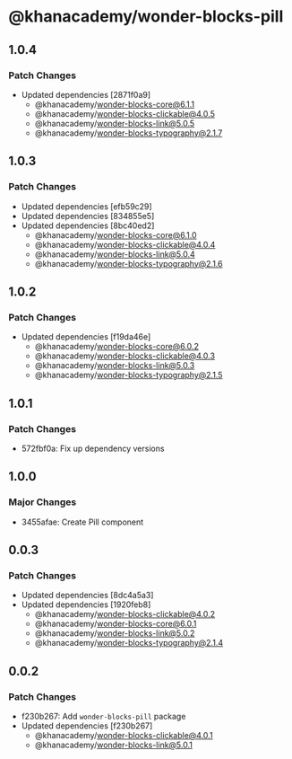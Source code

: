 # @khanacademy/wonder-blocks-pill

## 1.0.4

### Patch Changes

-   Updated dependencies [2871f0a9]
    -   @khanacademy/wonder-blocks-core@6.1.1
    -   @khanacademy/wonder-blocks-clickable@4.0.5
    -   @khanacademy/wonder-blocks-link@5.0.5
    -   @khanacademy/wonder-blocks-typography@2.1.7

## 1.0.3

### Patch Changes

-   Updated dependencies [efb59c29]
-   Updated dependencies [834855e5]
-   Updated dependencies [8bc40ed2]
    -   @khanacademy/wonder-blocks-core@6.1.0
    -   @khanacademy/wonder-blocks-clickable@4.0.4
    -   @khanacademy/wonder-blocks-link@5.0.4
    -   @khanacademy/wonder-blocks-typography@2.1.6

## 1.0.2

### Patch Changes

-   Updated dependencies [f19da46e]
    -   @khanacademy/wonder-blocks-core@6.0.2
    -   @khanacademy/wonder-blocks-clickable@4.0.3
    -   @khanacademy/wonder-blocks-link@5.0.3
    -   @khanacademy/wonder-blocks-typography@2.1.5

## 1.0.1

### Patch Changes

-   572fbf0a: Fix up dependency versions

## 1.0.0

### Major Changes

-   3455afae: Create Pill component

## 0.0.3

### Patch Changes

-   Updated dependencies [8dc4a5a3]
-   Updated dependencies [1920feb8]
    -   @khanacademy/wonder-blocks-clickable@4.0.2
    -   @khanacademy/wonder-blocks-core@6.0.1
    -   @khanacademy/wonder-blocks-link@5.0.2
    -   @khanacademy/wonder-blocks-typography@2.1.4

## 0.0.2

### Patch Changes

-   f230b267: Add `wonder-blocks-pill` package
-   Updated dependencies [f230b267]
    -   @khanacademy/wonder-blocks-clickable@4.0.1
    -   @khanacademy/wonder-blocks-link@5.0.1
